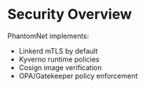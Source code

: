 # Security Overview

PhantomNet implements:
- Linkerd mTLS by default
- Kyverno runtime policies
- Cosign image verification
- OPA/Gatekeeper policy enforcement